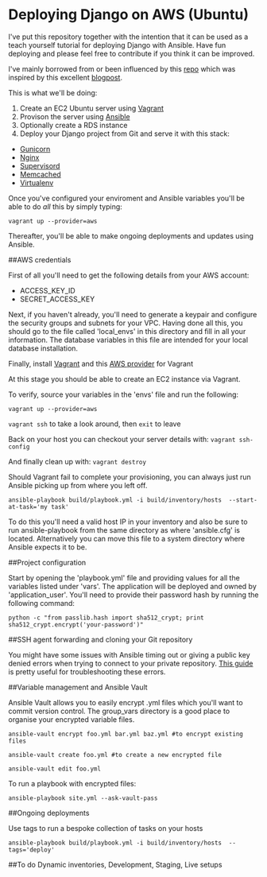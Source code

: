 Deploying Django on AWS (Ubuntu)
======

I've put this repository together with the intention that it can be used as a teach yourself tutorial for deploying Django with Ansible.  Have fun deploying and please feel free to contribute if you think it can be improved.

I've mainly borrowed from or been influenced by this [repo](https://github.com/jcalazan/ansible-django-stack) which was inspired by this excellent [blogpost](http://michal.karzynski.pl/blog/2013/06/09/django-nginx-gunicorn-virtualenv-supervisor/).

This is what we'll be doing:

1. Create an EC2 Ubuntu server using [Vagrant](http://www.vagrantup.com/)
2. Provison the server using [Ansible](http://www.ansible.com/home)
3. Optionally create a RDS instance
4. Deploy your Django project from Git and serve it with this stack:
  * [Gunicorn](http://gunicorn.org/)
  * [Nginx](http://nginx.org/)
  * [Supervisord](http://supervisord.org/)
  * [Memcached](http://memcached.org/)
  * [Virtualenv](http://virtualenv.readthedocs.org/en/latest/)  

Once you've configured your enviroment and Ansible variables you'll be able to do *all* this by simply typing:

`vagrant up --provider=aws`

Thereafter, you'll be able to make ongoing deployments and updates using Ansible.

##AWS credentials

First of all you'll need to get the following details from your AWS account:

  * ACCESS_KEY_ID
  * SECRET_ACCESS_KEY

Next, if you haven't already, you'll need to generate a keypair and configure the security groups and subnets for your VPC.  Having done all this, you should go to the file called 'local_envs' in this directory and fill in all your information.  The database variables in this file are intended for your local database installation.

Finally, install [Vagrant](https://docs.vagrantup.com/v2/installation/) and this [AWS provider](https://github.com/mitchellh/vagrant-aws) for Vagrant

At this stage you should be able to create an EC2 instance via Vagrant.

To verify, source your variables in the 'envs' file and run the following:

`vagrant up --provider=aws`
    
`vagrant ssh` to take a look around, then `exit` to leave

Back on your host you can checkout your server details with:
    `vagrant ssh-config`

And finally clean up with:
    `vagrant destroy`

Should Vagrant fail to complete your provisioning, you can always just run Ansible picking up from where you left off.  

`ansible-playbook build/playbook.yml -i build/inventory/hosts  --start-at-task='my task'`

To do this you'll need a valid host IP in your inventory and also be sure to run ansible-playbook from the same directory as where 'ansible.cfg' is located.  Alternatively you can move this file to a system directory where Ansible expects it to be.

##Project configuration

Start by opening the 'playbook.yml' file and providing values for all the variables listed under 'vars'.  The application will be deployed and owned by 'application_user'.  You'll need to provide their password hash by running the following command:

`python -c "from passlib.hash import sha512_crypt; print sha512_crypt.encrypt('your-password')"`

##SSH agent forwarding and cloning your Git repository

You might have some issues with Ansible timing out or giving a public key denied errors when trying to connect to your private repository.  [This guide](https://help.github.com/articles/using-ssh-agent-forwarding) is pretty useful for troubleshooting these errors.

##Variable management and Ansible Vault

Ansible Vault allows you to easily encrypt .yml files which you'll want to commit version control.  The group_vars directory is a good place to organise your encrypted variable files.

`ansible-vault encrypt foo.yml bar.yml baz.yml #to encrypt existing files`

`ansible-vault create foo.yml #to create a new encrypted file`

`ansible-vault edit foo.yml`

To run a playbook with encrypted files:

`ansible-playbook site.yml --ask-vault-pass`

##Ongoing deployments

Use tags to run a bespoke collection of tasks on your hosts

`ansible-playbook build/playbook.yml -i build/inventory/hosts  --tags='deploy'`

##To do
Dynamic inventories, Development, Staging, Live setups



